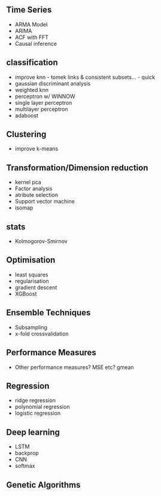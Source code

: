 Time Series
-----------
<!-- * ACF  -->
<!-- * PACF -->
<!-- * AR Model -->
<!-- * MA Model -->
* ARMA Model
* ARIMA
* ACF with FFT
* Causal inference


classification
--------------
<!-- * k-means -->
<!-- * k-nearest -->
<!-- * binary decision tree -->
<!-- * random forest -->
<!-- * naive bayes -->
* improve knn - tomek links & consistent subsets... - quick
* gaussian discriminant analysis
* weighted knn
* perceptron w/ WINNOW
* single layer perceptron
* multilayer perceptron
* adaboost

Clustering
---------
* improve k-means

Transformation/Dimension reduction
---------------------------------
<!-- * feature scaling -->
<!-- * PCA -->
<!-- * z-value feature scaling -->
* kernel pca
* Factor analysis
* atribute selection
* Support vector machine
* isomap

stats
-----
* Kolmogorov-Smirnov

Optimisation
------------
* least squares
* regularisation
* gradient descent
* XGBoost

Ensemble Techniques
------------------
* Subsampling
* x-fold crossvalidation

Performance Measures
--------------------
<!-- * metrics - precision, recall & confusion matrix -->
* Other performance measures? MSE etc? gmean


Regression
----------
<!-- * linear regression -->
* ridge regression
* polynomial regression
* logistic regression


Deep learning
-------------
* LSTM
* backprop
* CNN
* softmax


Genetic Algorithms
-----------------
